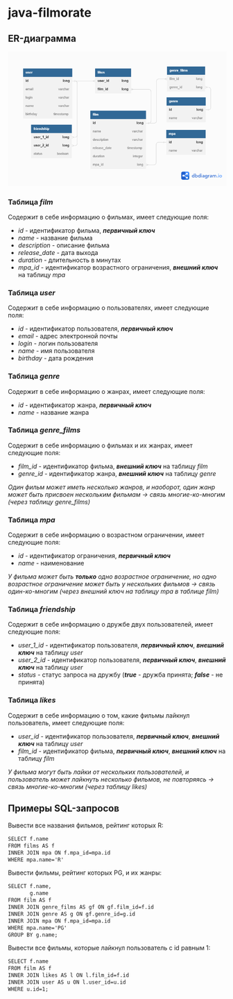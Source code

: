 # java-filmorate
## ER-диаграмма
![ER-диаграмма](filmorate_diagram.png)

### Таблица _film_ 

Содержит в себе информацию о фильмах, имеет следующие поля:
- _id_ - идентификатор фильма, _**первичный ключ**_
- _name_ - название фильма
- _description_ - описание фильма
- _release_date_ - дата выхода
- _duration_ - длительность в минутах
- _mpa_id_ - идентификатор возрастного ограничения,
   _**внешний ключ**_ на таблицу _mpa_

### Таблица _user_

Содержит в себе информацию о пользователях, имеет следующие поля:
- _id_ - идентификатор пользователя, _**первичный ключ**_
- _email_ - адрес электронной почты
- _login_ - логин пользователя
- _name_ - имя пользователя
- _birthday_ - дата рождения

### Таблица _genre_

Содержит в себе информацию о жанрах, имеет следующие поля:
- _id_ - идентификатор жанра, _**первичный ключ**_
- _name_ - название жанра

### Таблица _genre_films_

Содержит в себе информацию о фильмах и их жанрах, имеет следующие поля:
- _film_id_ - идентификатор фильма, _**внешний ключ**_ на таблицу _film_
- _genre_id_ - идентификатор жанра, _**внешний ключ**_ на таблицу _genre_

_Один фильм может иметь несколько жанров, и наоборот, один жанр может быть
присвоен нескольким фильмам -> связь многие-ко-многим
(через таблицу genre_films)_

### Таблица _mpa_

Содержит в себе информацию о возрастном ограничении, имеет следующие поля:
- _id_ - идентификатор ограничения, _**первичный ключ**_
- _name_ - наименование

_У фильма может быть **только** одно возрастное ограничение, 
но одно возрастное ограничение может быть у нескольких фильмов 
-> связь один-ко-многим (через внешний ключ на таблицу mpa в таблице film)_

### Таблица _friendship_

Содержит в себе информацию о дружбе двух пользователей, имеет следующие поля:
- _user_1_id_ - идентификатор пользователя, _**первичный ключ**_,
 _**внешний ключ**_ на таблицу _user_
- _user_2_id_ - идентификатор пользователя, _**первичный ключ**_,
  _**внешний ключ**_ на таблицу _user_
- _status_ - статус запроса на дружбу 
   (_**true**_ - дружба принята; _**false**_ - не принята)

### Таблица _likes_

Содержит в себе информацию о том, какие фильмы лайкнул пользователь,
имеет следующие поля:
- _user_id_ - идентификатор пользователя, _**первичный ключ**_,
  _**внешний ключ**_ на таблицу _user_
- _film_id_ - идентификатор фильма, _**первичный ключ**_,
  _**внешний ключ**_ на таблицу _film_

_У фильма могут быть лайки от нескольких пользователей, и
пользователь может лайкнуть несколько фильмов, не повторяясь 
-> связь многие-ко-многим (через таблицу likes)_

## Примеры SQL-запросов 

Вывести все названия фильмов, рейтинг которых R:
```roomsql
SELECT f.name
FROM films AS f
INNER JOIN mpa ON f.mpa_id=mpa.id
WHERE mpa.name='R'
```
Вывести фильмы, рейтинг которых PG, и их жанры:
```roomsql
SELECT f.name,
       g.name
FROM film AS f
INNER JOIN genre_films AS gf ON gf.film_id=f.id
INNER JOIN genre AS g ON gf.genre_id=g.id
INNER JOIN mpa ON f.mpa_id=mpa.id
WHERE mpa.name='PG'
GROUP BY g.name;
```
Вывести все фильмы, которые лайкнул пользователь с id равным 1:
```roomsql
SELECT f.name
FROM film AS f
INNER JOIN likes AS l ON l.film_id=f.id
INNER JOIN user AS u ON l.user_id=u.id
WHERE u.id=1;
```